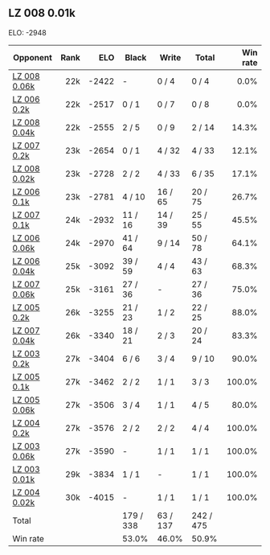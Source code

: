 ## LZ 008 0.01k ##

ELO: -2948

Opponent | Rank | ELO | Black | Write | Total | Win rate
---------|-----:|----:|-------|-------|-------|-------:
[LZ 008 0.06k](LZ%20008%200.06k.md) | 22k | -2422 | - | 0 / 4 | 0 / 4 | 0.0%
[LZ 006 0.2k](LZ%20006%200.2k.md) | 22k | -2517 | 0 / 1 | 0 / 7 | 0 / 8 | 0.0%
[LZ 008 0.04k](LZ%20008%200.04k.md) | 22k | -2555 | 2 / 5 | 0 / 9 | 2 / 14 | 14.3%
[LZ 007 0.2k](LZ%20007%200.2k.md) | 23k | -2654 | 0 / 1 | 4 / 32 | 4 / 33 | 12.1%
[LZ 008 0.02k](LZ%20008%200.02k.md) | 23k | -2728 | 2 / 2 | 4 / 33 | 6 / 35 | 17.1%
[LZ 006 0.1k](LZ%20006%200.1k.md) | 23k | -2781 | 4 / 10 | 16 / 65 | 20 / 75 | 26.7%
[LZ 007 0.1k](LZ%20007%200.1k.md) | 24k | -2932 | 11 / 16 | 14 / 39 | 25 / 55 | 45.5%
[LZ 006 0.06k](LZ%20006%200.06k.md) | 24k | -2970 | 41 / 64 | 9 / 14 | 50 / 78 | 64.1%
[LZ 006 0.04k](LZ%20006%200.04k.md) | 25k | -3092 | 39 / 59 | 4 / 4 | 43 / 63 | 68.3%
[LZ 007 0.06k](LZ%20007%200.06k.md) | 25k | -3161 | 27 / 36 | - | 27 / 36 | 75.0%
[LZ 005 0.2k](LZ%20005%200.2k.md) | 26k | -3255 | 21 / 23 | 1 / 2 | 22 / 25 | 88.0%
[LZ 007 0.04k](LZ%20007%200.04k.md) | 26k | -3340 | 18 / 21 | 2 / 3 | 20 / 24 | 83.3%
[LZ 003 0.2k](LZ%20003%200.2k.md) | 27k | -3404 | 6 / 6 | 3 / 4 | 9 / 10 | 90.0%
[LZ 005 0.1k](LZ%20005%200.1k.md) | 27k | -3462 | 2 / 2 | 1 / 1 | 3 / 3 | 100.0%
[LZ 005 0.06k](LZ%20005%200.06k.md) | 27k | -3506 | 3 / 4 | 1 / 1 | 4 / 5 | 80.0%
[LZ 004 0.2k](LZ%20004%200.2k.md) | 27k | -3576 | 2 / 2 | 2 / 2 | 4 / 4 | 100.0%
[LZ 003 0.06k](LZ%20003%200.06k.md) | 27k | -3590 | - | 1 / 1 | 1 / 1 | 100.0%
[LZ 003 0.01k](LZ%20003%200.01k.md) | 29k | -3834 | 1 / 1 | - | 1 / 1 | 100.0%
[LZ 004 0.02k](LZ%20004%200.02k.md) | 30k | -4015 | - | 1 / 1 | 1 / 1 | 100.0%
Total | | | 179 / 338 | 63 / 137 | 242 / 475 | 
Win rate| | | 53.0% | 46.0% | 50.9% | 
